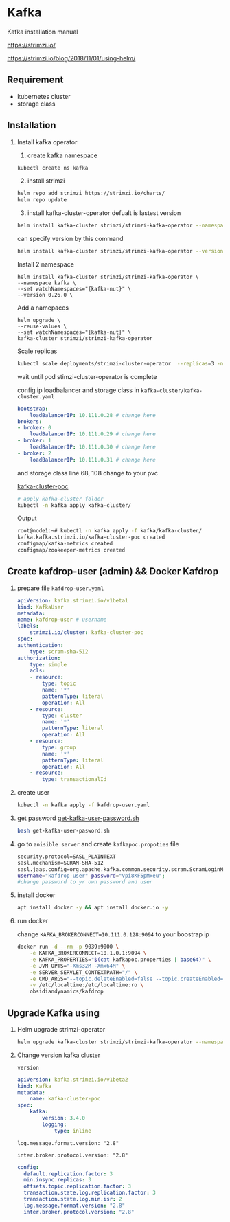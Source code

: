 # Kafka

Kafka installation manual

https://strimzi.io/

https://strimzi.io/blog/2018/11/01/using-helm/

## Requirement

- kubernetes cluster
- storage class

## Installation

1. Install kafka operator

    1. create kafka namespace

    ```bash
    kubectl create ns kafka
    ```

    2. install strimzi

    ```bash
    helm repo add strimzi https://strimzi.io/charts/
    helm repo update
    ```

    3. install kafka-cluster-operator defualt is lastest version

    ```bash
    helm install kafka-cluster strimzi/strimzi-kafka-operator --namespace kafka
    ```

    can specify version by this command

    ```bash
    helm install kafka-cluster strimzi/strimzi-kafka-operator --version 0.26.0 --namespace kafka
    ```

    Install 2 namespace

    ```
    helm install kafka-cluster strimzi/strimzi-kafka-operator \
    --namespace kafka \
    --set watchNamespaces="{kafka-nut}" \
    --version 0.26.0 \
    ```

    Add a namepaces

    ```
    helm upgrade \
    --reuse-values \
    --set watchNamespaces="{kafka-nut}" \
    kafka-cluster strimzi/strimzi-kafka-operator
    ```

    Scale replicas

    ```bash
    kubectl scale deployments/strimzi-cluster-operator  --replicas=3 -n kafka
    ```

    wait until pod stimzi-cluster-operator is complete

    config ip loadbalancer and storage class in `kafka-cluster/kafka-cluster.yaml`

    ```yaml
    bootstrap:
        loadBalancerIP: 10.111.0.28 # change here
    brokers:
    - broker: 0
        loadBalancerIP: 10.111.0.29 # change here
    - broker: 1
        loadBalancerIP: 10.111.0.30 # change here
    - broker: 2
        loadBalancerIP: 10.111.0.31 # change here
    ```

    and storage class line 68, 108 change to your pvc

    [kafka-cluster-poc](kafka-cluster/kafka-cluster-poc.yml)

    ```Bash
    # apply kafka-cluster folder
    kubectl -n kafka apply kafka-cluster/
    ```

    Output

    ```Bash
    root@node1:~# kubectl -n kafka apply -f kafka/kafka-cluster/
    kafka.kafka.strimzi.io/kafka-cluster-poc created
    configmap/kafka-metrics created
    configmap/zookeeper-metrics created
    ```

## Create kafdrop-user (admin) && Docker Kafdrop

1. prepare file `kafdrop-user.yaml`

    ```yaml
    apiVersion: kafka.strimzi.io/v1beta1
    kind: KafkaUser
    metadata:
    name: kafdrop-user # username
    labels:
        strimzi.io/cluster: kafka-cluster-poc
    spec:
    authentication:
        type: scram-sha-512
    authorization:
        type: simple
        acls:
        - resource:
            type: topic
            name: '*'
            patternType: literal
            operation: All
        - resource:
            type: cluster
            name: '*'
            patternType: literal
            operation: All
        - resource:
            type: group
            name: '*'
            patternType: literal
            operation: All
        - resource:
            type: transactionalId
    ```

2. create user

    ```Bash
    kubectl -n kafka apply -f kafdrop-user.yaml
    ```

3. get password [get-kafka-user-password.sh](get-kafka-user-pasword.sh)

    ```Bash
    bash get-kafka-user-pasword.sh
    ```

4. go to `anisible server` and create `kafkapoc.propoties` file

    ```Bash
    security.protocol=SASL_PLAINTEXT
    sasl.mechanism=SCRAM-SHA-512 
    sasl.jaas.config=org.apache.kafka.common.security.scram.ScramLoginModule required 
    username="kafdrop-user" password="Vpi8KF5pMxeu"; 
    #change password to yr own password and user
    ```

5. install docker

    ```Bash
    apt install docker -y && apt install docker.io -y
    ```

6. run docker

    change `KAFKA_BROKERCONNECT=10.111.0.128:9094` to your boostrap ip

    ```Bash
    docker run -d --rm -p 9039:9000 \
        -e KAFKA_BROKERCONNECT=10.1.0.1:9094 \
        -e KAFKA_PROPERTIES="$(cat kafkapoc.properties | base64)" \
        -e JVM_OPTS="-Xms32M -Xmx64M" \
        -e SERVER_SERVLET_CONTEXTPATH="/" \
        -e CMD_ARGS="--topic.deleteEnabled=false --topic.createEnabled=false" \
        -v /etc/localtime:/etc/localtime:ro \
        obsidiandynamics/kafdrop
    ```

## Upgrade Kafka using 

1. Helm upgrade strimzi-operator

    ```bash
    helm upgrade kafka-cluster strimzi/strimzi-kafka-operator --namespace kafka
    ```

2. Change version kafka cluster 

    `version`

    ```yaml
    apiVersion: kafka.strimzi.io/v1beta2
    kind: Kafka
    metadata:
        name: kafka-cluster-poc
    spec:
        kafka:
            version: 3.4.0 
            logging:
                type: inline
    ```

    `log.message.format.version: "2.8"`
    
    `inter.broker.protocol.version: "2.8"`

    ```yaml
    config:
      default.replication.factor: 3
      min.insync.replicas: 3
      offsets.topic.replication.factor: 3
      transaction.state.log.replication.factor: 3
      transaction.state.log.min.isr: 2
      log.message.format.version: "2.8"
      inter.broker.protocol.version: "2.8"
    ```